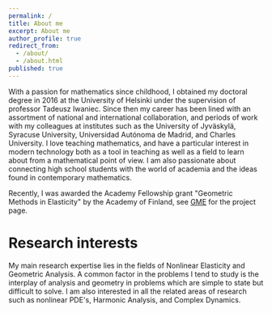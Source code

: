 ```yaml
---
permalink: /
title: About me
excerpt: About me
author_profile: true
redirect_from:
  - /about/
  - /about.html
published: true
---
```


With a passion for mathematics since childhood, I obtained my doctoral degree in 2016 at the University of Helsinki under the supervision of professor Tadeusz Iwaniec. Since then my career has been lined with an assortment of national and international collaboration, and periods of work with my colleagues at institutes such as the University of Jyväskylä, Syracuse University, Universidad Autónoma de Madrid, and Charles University. I love teaching mathematics, and have a particular interest in modern technology both as a tool in teaching as well as a field to learn about from a mathematical point of view. I am also passionate about connecting high school students with the world of academia and the ideas found in contemporary mathematics.

Recently, I was awarded the Academy Fellowship grant "Geometric Methods in Elasticity" by the Academy of Finland, see [GME](https://atkoski.fi/gme/) for the project page.

Research interests
======

My main research expertise lies in the fields of Nonlinear Elasticity and Geometric Analysis. A common factor in the problems I tend to study is the interplay of analysis and geometry in problems which are simple to state but difficult to solve. I am also interested in all the related areas of research such as nonlinear PDE's, Harmonic Analysis, and Complex Dynamics.

